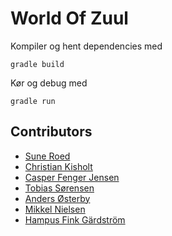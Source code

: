 # World Of Zuul

Kompiler og hent dependencies med
```
gradle build
```

Kør og debug med
```
gradle run
```


## Contributors
*  [Sune Roed](https://github.com/suroe20 "suroe20")
*  [Christian Kisholt](https://github.com/wojtek9 "wojtek9")
*  [Casper Fenger Jensen](https://github.com/SaltIncluded "SaltIncluded")
*  [Tobias Sørensen](https://github.com/tsoer18 "tsoer18")
*  [Anders Østerby](https://github.com/andenbat "andenbat")
*  [Mikkel Nielsen](https://github.com/MIKKELNIELSEN245 "MIKKELNIELSEN245")
*  [Hampus Fink Gärdström](https://github.com/xdHampus "xdHampus")
